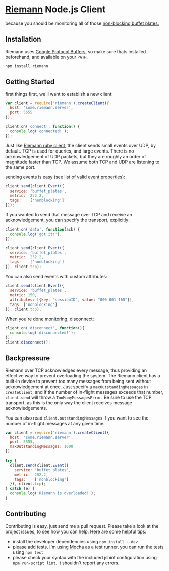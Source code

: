 # [Riemann](http://aphyr.github.com/riemann/) Node.js Client

because you should be monitoring all of those [non-blocking buffet plates.](http://www.infinitelooper.com/?v=-sfZqL4Plxc&p=n#/242;267)


## Installation

Riemann uses [Google Protocol Buffers](http://code.google.com/p/protobuf/), so make sure thats installed beforehand, and available on your `PATH`.

```
npm install riemann
```

## Getting Started

first things first, we'll want to establish a new client:

```js
var client = require('riemann').createClient({ 
  host: 'some.riemann.server', 
  port: 5555 
});

client.on('connect', function() { 
  console.log('connected!');
});
```

Just like [Riemann ruby client](https://github.com/aphyr/riemann-ruby-client), the client sends small events over UDP, by default. TCP is used for queries, and large events. There is no acknowledgement of UDP packets, but they are roughly an order of magnitude faster than TCP. We assume both TCP and UDP are listening to the same port.

sending events is easy (see [list of valid event properties](http://aphyr.github.com/riemann/concepts.html)):

```js
client.send(client.Event({
  service: 'buffet_plates',
  metric:  252.2,
  tags:    ['nonblocking']
}));
```

If you wanted to send that message over TCP and receive an acknowledgement, you can specify the transport, explicitly:

```js
client.on('data', function(ack) { 
  console.log('got it!');
});

client.send(client.Event({
  service: 'buffet_plates',
  metric:  252.2,
  tags:    ['nonblocking']
}), client.tcp);
```

You can also send events with custom attributes:

```js
client.send(client.Event({
  service: 'buffet_plates',
  metric: 150,
  attributes: [{key: "sessionID", value: "000-001-165"}],
  tags: ['nonblocking']
}), client.tcp);
```


When you're done monitoring, disconnect:

```js
client.on('disconnect', function(){ 
  console.log('disconnected!');
});
client.disconnect();
```

## Backpressure

Riemann over TCP acknowledges every message, thus providing an effective way to prevent overloading the system. The Riemann client has a built-in device to prevent too many messages from being sent without acknowledgement at once. Just specify a `maxOutstandingMessages` in `createClient`, and if the number of in-flight messages exceeds that number, `client.send` will throw a `TooManyMessagesError`. Be sure to use the TCP transport, as this is the only way the client receives message acknowledgements.

You can also read `client.outstandingMessages` if you want to see the number of in-flight messages at any given time.

```js
var client = require('riemann').createClient({
  host: 'some.riemann.server',
  port: 5555,
  maxOutstandingMessages: 1000
});

try {
  client.send(client.Event({
    service: 'buffet_plates',
    metric:  252.2,
    tags:    ['nonblocking']
  }), client.tcp);
} catch (e) {
  console.log('Riemann is overloaded!');
}
```


## Contributing

Contributing is easy, just send me a pull request. Please take a look at the project issues, to see how you can help. Here are some helpful tips:

- install the developer dependencies using `npm install --dev`
- please add tests. I'm using [Mocha](http://visionmedia.github.com/mocha/) as a test runner, you can run the tests using `npm test`
- please check your syntax with the included jshint configuration using `npm run-script lint`. It shouldn't report any errors.
